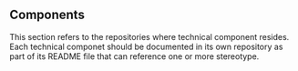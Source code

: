 ## Components
This section refers to the repositories where technical component resides. Each technical componet should be documented in its own repository as part of its README file that can reference one or more stereotype.

